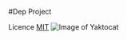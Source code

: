 #Dep Project

Licence [MIT](LICENE.txt)
![Image of Yaktocat](https://octodex.github.com/images/yaktocat.png)
